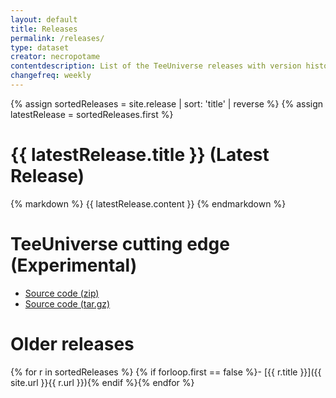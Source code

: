 ```yaml
---
layout: default
title: Releases
permalink: /releases/
type: dataset
creator: necropotame
contentdescription: List of the TeeUniverse releases with version history, including links to compressed distributions of their source codes and their binaries
changefreq: weekly
---
```


{% assign sortedReleases = site.release | sort: 'title' | reverse %}
{% assign latestRelease = sortedReleases.first %}
# {{ latestRelease.title }} (Latest Release) #
{% markdown %}
{{ latestRelease.content }}
{% endmarkdown %}


# TeeUniverse cutting edge (Experimental) #

* [Source code (zip)](https://github.com/teeuniverse/teeuniverse/archive/master.zip)
* [Source code (tar.gz)](https://github.com/teeuniverse/teeuniverse/archive/master.tar.gz)


# Older releases #

{% for r in sortedReleases %}
{% if forloop.first == false %}- [{{ r.title }}]({{ site.url }}{{ r.url }}){% endif %}{% endfor %}
